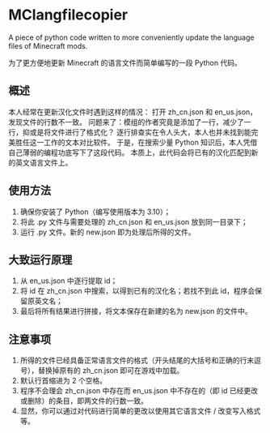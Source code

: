 # MClangfilecopier
A piece of python code written to more conveniently update the language files of Minecraft mods.

为了更方便地更新 Minecraft 的语言文件而简单编写的一段 Python 代码。

## 概述
本人经常在更新汉化文件时遇到这样的情况：
打开 zh_cn.json 和 en_us.json，发现文件的行数不一致。
问题来了：模组的作者究竟是添加了一行，减少了一行，抑或是将文件进行了格式化？
逐行排查实在令人头大，本人也并未找到能完美胜任这一工作的文本对比软件。
于是，在搜索少量 Python 知识后，本人凭借自己薄弱的编程功底写下了这段代码。
本质上，此代码会将已有的汉化匹配到新的英文语言文件上。

## 使用方法
1. 确保你安装了 Python（编写使用版本为 3.10）；
2. 将此 .py 文件与需要处理的 zh_cn.json 和 en_us.json 放到同一目录下；
3. 运行 .py 文件。新的 new.json 即为处理后所得的文件。

## 大致运行原理
1. 从 en_us.json 中逐行提取 id；
2. 将 id 在 zh_cn.json 中搜索，以得到已有的汉化名；若找不到此 id，程序会保留原英文名；
3. 最后将所有结果进行拼接，将文本保存在新建的名为 new.json 的文件中。

## 注意事项
1. 所得的文件已经具备正常语言文件的格式（开头结尾的大括号和正确的行末逗号），替换掉原有的 zh_cn.json 即可在游戏中加载。
2. 默认行首缩进为 2 个空格。
3. 程序不会理会 zh_cn.json 中存在而 en_us.json 中不存在的（即 id 已经更改或删除）的条目，即两文件的行数一致。
4. 显然，你可以通过对代码进行简单的更改以使用其它语言文件 / 改变写入格式等。
